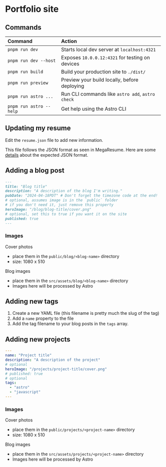 # Portfolio site

## Commands

| Command                 | Action                                           |
| :---------------------- | :----------------------------------------------- |
| `pnpm run dev`          | Starts local dev server at `localhost:4321`      |
| `pnpm run dev --host`   | Exposes `10.0.0.12:4321` for testing on devices  |
| `pnpm run build`        | Build your production site to `./dist/`          |
| `pnpm run preview`      | Preview your build locally, before deploying     |
| `pnpm run astro ...`    | Run CLI commands like `astro add`, `astro check` |
| `pnpm run astro --help` | Get help using the Astro CLI                     |

## Updating my resume

Edit the `resume.json` file to add new information.

This file follows the JSON format as seen in MegaResume. Here are some [details](https://github.com/NicksPatties/megaresume/blob/e798e819630448d1169ac10f0216da609a3c2eae/src/data/data.ts) about the expected JSON format.

## Adding a blog post

```md
---
title: "Blog title"
description: "A description of the blog I'm writing."
pubDate: "2024-04-18PDT" # Don't forget the timezone code at the end!
# optional, assumes image is in the `public` folder
# if you don't need it, just remove this property
heroImage: "/blog/blog-title/cover.png"
# optional, set this to true if you want it on the site
published: true
---
```

### Images

Cover photos

- place them in the `public/blog/<blog-name>` directory
- size: 1080 x 510

Blog images

- place them in the `src/assets/blog/<blog-name>` directory
- Images here will be processed by Astro

## Adding new tags

1. Create a new YAML file (this filename is pretty much the slug of the tag)
2. Add a `name` property to the file
3. Add the tag filename to your blog posts in the `tags` array.

## Adding new projects

```yml
---
name: "Project title"
description: "A description of the project"
# optional
heroImage: "/projects/project-title/cover.png"
# published: true
# optional
tags:
  - "astro"
  - "javascript"
---
```

### Images

Cover photos

- place them in the `public/projects/<project-name>` directory
- size: 1080 x 510

Blog images

- place them in the `src/assets/projects/<project-name>` directory
- Images here will be processed by Astro
